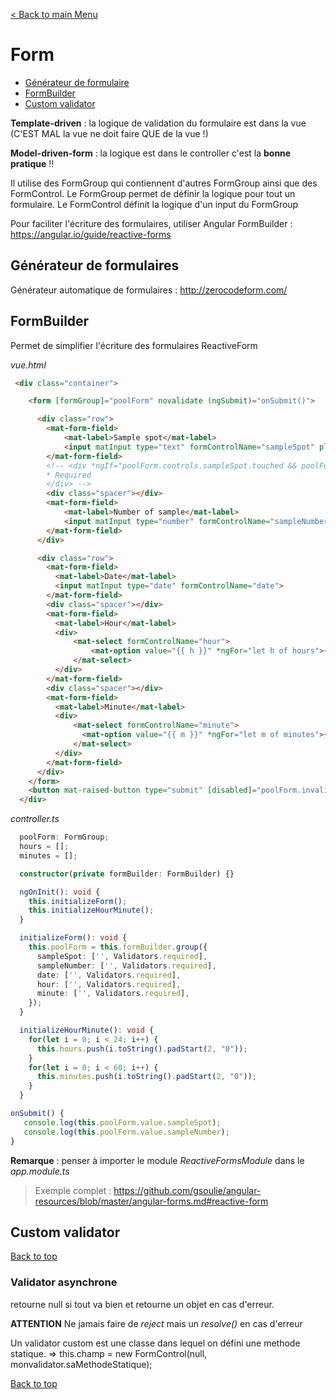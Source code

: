 [< Back to main Menu](https://github.com/gsoulie/angular-resources/blob/master/ng-sheet.md)    

# Form

* [Générateur de formulaire](#générateur-de-formulaire)         
* [FormBuilder](#formbuilder)     
* [Custom validator](#custom-validator)     

**Template-driven** : la logique de validation du formulaire est dans la vue (C'EST MAL la vue ne doit faire QUE de la vue !)

**Model-driven-form** : la logique est dans le controller c'est la **bonne pratique** !!

Il utilise des FormGroup qui contiennent d'autres FormGroup ainsi que des FormControl. Le FormGroup permet de définir la logique pour tout un formulaire.
Le FormControl définit la logique d'un input du FormGroup

Pour faciliter l'écriture des formulaires, utiliser Angular FormBuilder : https://angular.io/guide/reactive-forms


## Générateur de formulaires

Générateur automatique de formulaires : http://zerocodeform.com/

## FormBuilder

Permet de simplifier l'écriture des formulaires ReactiveForm

*vue.html*
````html
 <div class="container">

    <form [formGroup]="poolForm" novalidate (ngSubmit)="onSubmit()">

      <div class="row">
        <mat-form-field>
            <mat-label>Sample spot</mat-label>
            <input matInput type="text" formControlName="sampleSpot" placeholder="">
        </mat-form-field>
        <!-- <div *ngIf="poolForm.controls.sampleSpot.touched && poolForm.controls.sampleSpot.errors?.required">
        * Required
        </div> -->
        <div class="spacer"></div>
        <mat-form-field>
            <mat-label>Number of sample</mat-label>
            <input matInput type="number" formControlName="sampleNumber" placeholder="">
        </mat-form-field>
      </div>

      <div class="row">
        <mat-form-field>
          <mat-label>Date</mat-label>
          <input matInput type="date" formControlName="date">
        </mat-form-field>
        <div class="spacer"></div>
        <mat-form-field>
          <mat-label>Hour</mat-label>
          <div>
              <mat-select formControlName="hour">
                  <mat-option value="{{ h }}" *ngFor="let h of hours">{{ h }}</mat-option>
              </mat-select>
          </div>
        </mat-form-field>
        <div class="spacer"></div>
        <mat-form-field>
          <mat-label>Minute</mat-label>
          <div>
              <mat-select formControlName="minute">
                <mat-option value="{{ m }}" *ngFor="let m of minutes">{{ m }}</mat-option>
              </mat-select>
          </div>
        </mat-form-field>
      </div>
    </form>
    <button mat-raised-button type="submit" [disabled]="poolForm.invalid">Custom Submit button</button>
  </div>
````

*controller.ts*
````typescript
  poolForm: FormGroup;
  hours = [];
  minutes = [];

  constructor(private formBuilder: FormBuilder) {}

  ngOnInit(): void {
    this.initializeForm();
    this.initializeHourMinute();
  }

  initializeForm(): void {
    this.poolForm = this.formBuilder.group({
      sampleSpot: ['', Validators.required],
      sampleNumber: ['', Validators.required],
      date: ['', Validators.required],
      hour: ['', Validators.required],
      minute: ['', Validators.required],
    });
  }

  initializeHourMinute(): void {
    for(let i = 0; i < 24; i++) {
      this.hours.push(i.toString().padStart(2, "0"));
    }
    for(let i = 0; i < 60; i++) {
      this.minutes.push(i.toString().padStart(2, "0"));
    }
  }

onSubmit() {
   console.log(this.poolForm.value.sampleSpot);
   console.log(this.poolForm.value.sampleNumber);
}
````

**Remarque** : penser à importer le module *ReactiveFormsModule* dans le *app.module.ts*

> Exemple complet : https://github.com/gsoulie/angular-resources/blob/master/angular-forms.md#reactive-form

## Custom validator
[Back to top](#form) 

### Validator asynchrone

retourne null si tout va bien et retourne un objet en cas d'erreur.

**ATTENTION** Ne jamais faire de *reject* mais un *resolve(<quelque-chose>)* en cas d'erreur

Un validator custom est une classe dans lequel on défini une methode statique.
=> this.champ = new FormControl(null, monvalidator.saMethodeStatique);

[Back to top](#form)
